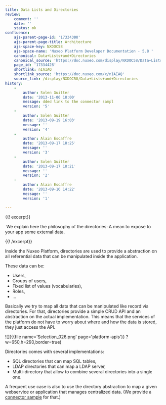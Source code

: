 ```yaml
---
title: Data Lists and Directories
review:
    comment: ''
    date: ''
    status: ok
confluence:
    ajs-parent-page-id: '17334300'
    ajs-parent-page-title: Architecture
    ajs-space-key: NXDOC58
    ajs-space-name: 'Nuxeo Platform Developer Documentation - 5.8 '
    canonical: Data+Lists+and+Directories
    canonical_source: 'https://doc.nuxeo.com/display/NXDOC58/Data+Lists+and+Directories'
    page_id: '17334428'
    shortlink: nIAIAQ
    shortlink_source: 'https://doc.nuxeo.com/x/nIAIAQ'
    source_link: /display/NXDOC58/Data+Lists+and+Directories
history:
    - 
        author: Solen Guitter
        date: '2013-11-06 18:00'
        message: dded link to the connector sampl
        version: '5'
    - 
        author: Solen Guitter
        date: '2013-09-19 16:03'
        message: ''
        version: '4'
    - 
        author: Alain Escaffre
        date: '2013-09-17 18:25'
        message: ''
        version: '3'
    - 
        author: Solen Guitter
        date: '2013-09-17 18:21'
        message: ''
        version: '2'
    - 
        author: Alain Escaffre
        date: '2013-09-16 14:22'
        message: ''
        version: '1'

---
```

{{! excerpt}}

&nbsp;We explain here the philosophy of the directories: A mean to expose to your app some external data.

{{! /excerpt}}

Inside the Nuxeo Platform, directories are used to provide a abstraction on all referential data that can be manipulated inside the application.

These data can be:

*   Users,
*   Groups of users,
*   Fixed list of values (vocabularies),
*   Roles,
*   ...

Basically we try to map all data that can be manipulated like record via directories. For that, directories provide a simple CRUD API and an abstraction on the actual implementation. This means that the services of the platform do not have to worry about where and how the data is stored, they just access the API.

![]({{file name='Selection_026.png' page='platform-apis'}} ?w=650,h=290,border=true)

Directories comes with several implementations:

*   SQL directories that can map SQL tables,
*   LDAP directories that can map a LDAP server,
*   Multi-directory that allow to combine several directories into a single one.

A frequent use case is also to use the directory abstraction to map a given webservice or application that manages centralized data.
(We provide a [connector sample](https://github.com/tiry/nuxeo-directory-connector) for that.)